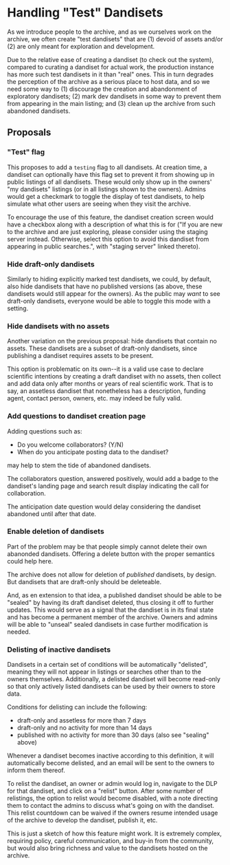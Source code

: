 # Handling "Test" Dandisets

As we introduce people to the archive, and as we ourselves work on the archive,
we often create "test dandisets" that are (1) devoid of assets and/or (2) are
only meant for exploration and development.

Due to the relative ease of creating a dandiset (to check out the system),
compared to curating a dandiset for actual work, the production instance has
more such test dandisets in it than "real" ones. This in turn degrades the
perception of the archive as a serious place to host data, and so we need some
way to (1) discourage the creation and abandonment of exploratory dandisets; (2)
mark dev dandisets in some way to prevent them from appearing in the main
listing; and (3) clean up the archive from such abandoned dandisets.

## Proposals

### "Test" flag

This proposes to add a `testing` flag to all dandisets. At creation time, a
dandiset can optionally have this flag set to prevent it from showing up in
public listings of all dandisets. These would only show up in the owners' "my
dandisets" listings (or in all listings shown to the owners). Admins would get a
checkmark to toggle the display of test dandisets, to help simulate what other
users are seeing when they visit the archive.

To encourage the use of this feature, the dandiset creation screen would have a
checkbox along with a description of what this is for ("If you are new to the
archive and are just exploring, please consider using the staging server
instead. Otherwise, select this option to avoid this dandiset from appearing in
public searches.", with "staging server" linked thereto).

### Hide draft-only dandisets

Similarly to hiding explicitly marked test dandisets, we could, by default, also
hide dandisets that have no published versions (as above, these dandisets would
still appear for the owners). As the public may *want* to see draft-only
dandisets, everyone would be able to toggle this mode with a setting.

### Hide dandisets with no assets

Another variation on the previous proposal: hide dandisets that contain no
assets. These dandisets are a subset of draft-only dandisets, since publishing a
dandiset requires assets to be present.

This option is problematic on its own--it is a valid use case to declare
scientific intentions by creating a draft dandiset with no assets, then collect
and add data only after months or years of real scientific work. That is to say,
an assetless dandiset that nonetheless has a description, funding agent,
contact person, owners, etc. may indeed be fully valid.

### Add questions to dandiset creation page

Adding questions such as:
- Do you welcome collaborators? (Y/N)
- When do you anticipate posting data to the dandiset?

may help to stem the tide of abandoned dandisets.

The collaborators question, answered positively, would add a badge to the
dandiset's landing page and search result display indicating the call for
collaboration.

The anticipation date question would delay considering the dandiset abandoned
until after that date.

### Enable deletion of dandisets

Part of the problem may be that people simply cannot delete their own abanonded
dandisets. Offering a delete button with the proper semantics could help here.

The archive does not allow for deletion of *published* dandisets, by design. But
dandisets that are draft-only should be deleteable.

And, as en extension to that idea, a published dandiset should be able to be
"sealed" by having its draft dandiset deleted, thus closing it off to further
updates. This would serve as a signal that the dandiset is in its final state
and has become a permanent member of the archive. Owners and admins will be able
to "unseal" sealed dandisets in case further modification is needed.

### Delisting of inactive dandisets

Dandisets in a certain set of conditions will be automatically "delisted",
meaning they will not appear in listings or searches other than to the owners
themselves. Additionally, a delisted dandiset will become read-only so that only
actively listed dandisets can be used by their owners to store data.

Conditions for delisting can include the following:
- draft-only and assetless for more than 7 days
- draft-only and no activity for more than 14 days
- published with no activity for more than 30 days (also see "sealing" above)

Whenever a dandiset becomes inactive according to this definition, it will
automatically become delisted, and an email will be sent to the owners to inform
them thereof.

To relist the dandiset, an owner or admin would log in, navigate to the DLP for
that dandiset, and click on a "relist" button. After some number of relistings,
the option to relist would become disabled, with a note directing them to
contact the admins to discuss what's going on with the dandiset. This relist
countdown can be waived if the owners resume intended usage of the archive to
develop the dandiset, publish it, etc.

This is just a sketch of how this feature might work. It is extremely complex,
requiring policy, careful communication, and buy-in from the community, but
would also bring richness and value to the dandisets hosted on the archive.
